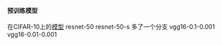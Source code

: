 
#### 预训练模型 ####
在CIFAR-10上的[模型](https://pan.baidu.com/s/4c3MALsk)
resnet-50 
resnet-50-s 多了一个分支
vgg16-0.1-0.001 
vgg16-0.01-0.001



